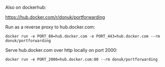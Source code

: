 Also on dockerhub:

https://hub.docker.com/r/donuk/portforwarding

Run as a reverse proxy to hub.docker.com:

```
docker run -e PORT_80=hub.docker.com -e PORT_443=hub.docker.com --rm donuk/portforwarding 
```

Serve hub.docker.com over http locally on port 2000:

```
docker run -e PORT_2000=hub.docker.com:80 --rm donuk/portforwarding 
```


